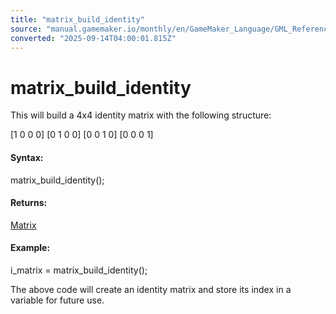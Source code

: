 ```yaml
---
title: "matrix_build_identity"
source: "manual.gamemaker.io/monthly/en/GameMaker_Language/GML_Reference/Maths_And_Numbers/Matrix_Functions/matrix_build_identity.htm"
converted: "2025-09-14T04:00:01.815Z"
---
```


# matrix\_build\_identity

This will build a 4x4 identity matrix with the following structure:

\[1 0 0 0\]
\[0 1 0 0\]
\[0 0 1 0\]
\[0 0 0 1\]

#### Syntax:

matrix\_build\_identity();

#### Returns:

[Matrix](Matrix_Functions.md)

#### Example:

i\_matrix = matrix\_build\_identity();

The above code will create an identity matrix and store its index in a variable for future use.